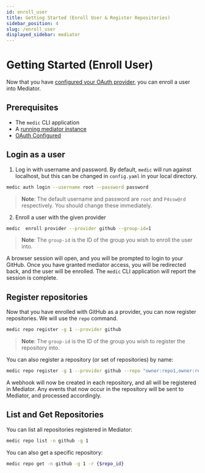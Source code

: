 ```yaml
---
id: enroll_user
title: Getting Started (Enroll User & Register Repositories)
sidebar_position: 4
slug: /enroll_user
displayed_sidebar: mediator
---
```


# Getting Started (Enroll User)

Now that you have [configured your OAuth provider](./config_oauth), you can enroll a user into Mediator.

## Prerequisites

* The `medic` CLI application
* A [running mediator instance](./get_started)
* [OAuth Configured](./config_oauth)

## Login as a user

1. Log in with username and password.  By default, `medic` will run against localhost, but this can be changed in `config.yaml` in your local directory.

```bash
medic auth login --username root --password password
```

> __Note__: The default username and password are `root` and `P4ssw@rd` respectively. You should change these immediately.

2. Enroll a user with the given provider

```bash
medic  enroll provider --provider github --group-id=1
```

> __Note__: The `group-id` is the ID of the group you wish to enroll the user into. 

A browser session will open, and you will be prompted to login to your GitHub. Once you have granted mediator access, you will be redirected back, and the user will be enrolled. The `medic` CLI application will report the session is complete.

## Register repositories

Now that you have enrolled with GitHub as a provider, you can now register repositories. We will use the `repo` command.

```bash
medic repo register -g 1 --provider github 
```

> __Note__: The `group-id` is the ID of the group you wish to register the repository into.

You can also register a repository (or set of repositories) by name:

```bash
medic repo register -g 1 --provider github --repo "owner:repo1,owner:repo2"
```

A webhook will now be created in each repository, and all will be registered in Mediator. Any events that now occur in the repository will be sent to Mediator, and processed accordingly.

## List and Get Repositories

You can list all repositories registered in Mediator:

```bash
medic repo list -n github -g 1
```

You can also get a specific repository:

```bash
medic repo get -n github -g 1 -r {$repo_id}
```